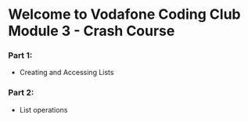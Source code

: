 # Welcome to Vodafone Coding Club Module 3 - Crash Course
### Part 1:
* Creating and Accessing Lists

### Part 2:
* List operations
